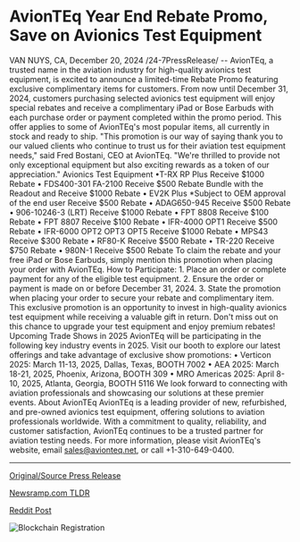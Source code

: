 # AvionTEq Year End Rebate Promo, Save on Avionics Test Equipment

VAN NUYS, CA, December 20, 2024 /24-7PressRelease/ -- AvionTEq, a trusted name in the aviation industry for high-quality avionics test equipment, is excited to announce a limited-time Rebate Promo featuring exclusive complimentary items for customers.  From now until December 31, 2024, customers purchasing selected avionics test equipment will enjoy special rebates and receive a complimentary iPad or Bose Earbuds with each purchase order or payment completed within the promo period. This offer applies to some of AvionTEq's most popular items, all currently in stock and ready to ship.  "This promotion is our way of saying thank you to our valued clients who continue to trust us for their aviation test equipment needs," said Fred Bostani, CEO at AvionTEq. "We're thrilled to provide not only exceptional equipment but also exciting rewards as a token of our appreciation."  Avionics Test Equipment  •T-RX RP Plus Receive $1000 Rebate • FDS400-301 FA-2100 Receive $500 Rebate Bundle with the Readout and Receive $1000 Rebate • EV2K Plus *Subject to OEM approval of the end user Receive $500 Rebate • ADAG650-945 Receive $500 Rebate • 906-10246-3 (LRT) Receive $1000 Rebate • FPT 8808 Receive $100 Rebate • FPT 8807 Receive $100 Rebate • IFR-4000 OPT1 Receive $500 Rebate • IFR-6000 OPT2 OPT3 OPT5 Receive $1000 Rebate • MPS43 Receive $300 Rebate • RF80-K Receive $500 Rebate • TR-220 Receive $750 Rebate • 980N-1 Receive $500 Rebate  To claim the rebate and your free iPad or Bose Earbuds, simply mention this promotion when placing your order with AvionTEq.  How to Participate:  1. Place an order or complete payment for any of the eligible test equipment. 2. Ensure the order or payment is made on or before December 31, 2024. 3. State the promotion when placing your order to secure your rebate and complimentary item.  This exclusive promotion is an opportunity to invest in high-quality avionics test equipment while receiving a valuable gift in return. Don't miss out on this chance to upgrade your test equipment and enjoy premium rebates!  Upcoming Trade Shows in 2025  AvionTEq will be participating in the following key industry events in 2025. Visit our booth to explore our latest offerings and take advantage of exclusive show promotions:  • Verticon 2025: March 11-13, 2025, Dallas, Texas, BOOTH 7002 • AEA 2025: March 18-21, 2025, Phoenix, Arizona, BOOTH 309 • MRO Americas 2025: April 8-10, 2025, Atlanta, Georgia, BOOTH 5116  We look forward to connecting with aviation professionals and showcasing our solutions at these premier events.  About AvionTEq  AvionTEq is a leading provider of new, refurbished, and pre-owned avionics test equipment, offering solutions to aviation professionals worldwide. With a commitment to quality, reliability, and customer satisfaction, AvionTEq continues to be a trusted partner for aviation testing needs. For more information, please visit AvionTEq's website, email sales@avionteq.net, or call +1-310-649-0400. 

---

[Original/Source Press Release](https://www.24-7pressrelease.com/press-release/517304/avionteq-year-end-rebate-promo-save-on-avionics-test-equipment)
                    

[Newsramp.com TLDR](https://newsramp.com/curated-news/limited-time-rebate-promo-avionteq-offers-exclusive-complimentary-items-for-customers/7ccbd3691d82bd90cf1c856eeed50d94) 

 



[Reddit Post](https://www.reddit.com/r/newsramp/comments/1hif9m8/limitedtime_rebate_promo_avionteq_offers/) 



![Blockchain Registration](https://cdn.newsramp.app/24-7PressRelease/qrcode/2412/20/corn8sgD.webp)